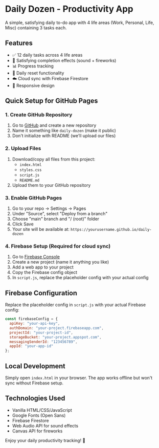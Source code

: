 # Daily Dozen - Productivity App

A simple, satisfying daily to-do app with 4 life areas (Work, Personal, Life, Misc) containing 3 tasks each.

## Features
- ✅ 12 daily tasks across 4 life areas
- 🎉 Satisfying completion effects (sound + fireworks)
- 📊 Progress tracking
- 🔄 Daily reset functionality
- ☁️ Cloud sync with Firebase Firestore
- 📱 Responsive design

## Quick Setup for GitHub Pages

### 1. Create GitHub Repository
1. Go to [GitHub](https://github.com) and create a new repository
2. Name it something like `daily-dozen` (make it public)
3. Don't initialize with README (we'll upload our files)

### 2. Upload Files
1. Download/copy all files from this project:
   - `index.html`
   - `styles.css`
   - `script.js`
   - `README.md`
2. Upload them to your GitHub repository

### 3. Enable GitHub Pages
1. Go to your repo → Settings → Pages
2. Under "Source", select "Deploy from a branch"
3. Choose "main" branch and "/ (root)" folder
4. Click Save
5. Your site will be available at: `https://yourusername.github.io/daily-dozen`

### 4. Firebase Setup (Required for cloud sync)
1. Go to [Firebase Console](https://console.firebase.google.com/)
2. Create a new project (name it anything you like)
3. Add a web app to your project
4. Copy the Firebase config object
5. In `script.js`, replace the placeholder config with your actual config

## Firebase Configuration
Replace the placeholder config in `script.js` with your actual Firebase config:

```javascript
const firebaseConfig = {
  apiKey: "your-api-key",
  authDomain: "your-project.firebaseapp.com",
  projectId: "your-project-id",
  storageBucket: "your-project.appspot.com",
  messagingSenderId: "123456789",
  appId: "your-app-id"
};
```

## Local Development
Simply open `index.html` in your browser. The app works offline but won't sync without Firebase setup.

## Technologies Used
- Vanilla HTML/CSS/JavaScript
- Google Fonts (Open Sans)
- Firebase Firestore
- Web Audio API for sound effects
- Canvas API for fireworks

Enjoy your daily productivity tracking! 🌱